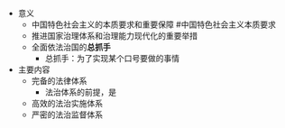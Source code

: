 - 意义
	- 中国特色社会主义的本质要求和重要保障 #中国特色社会主义本质要求
	- 推进国家治理体系和治理能力现代化的重要举措
	- 全面依法治国的**总抓手**
		- 总抓手：为了实现某个口号要做的事情
- 主要内容
	- 完备的法律体系
		- 法治体系的前提，是
	- 高效的法治实施体系
	- 严密的法治监督体系